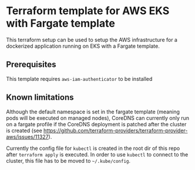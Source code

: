 # Terraform template for AWS EKS with Fargate template

This terraform setup can be used to setup the AWS infrastructure
for a dockerized application running on EKS with  a Fargate template.

## Prerequisites
This template requires `aws-iam-authenticator` to be installed

## Known limitations
Although the default namespace is set in the fargate template (meaning
pods will be executed on managed nodes), CoreDNS can currently only run
on a fargate profile if the CoreDNS deployment is patched after the
cluster is created (see https://github.com/terraform-providers/terraform-provider-aws/issues/11327).

Currently the config file for `kubectl` is created in the root dir of this repo after
`terraform apply` is executed. In order to use `kubectl` to connect to the cluster, this
file has to be moved to `~/.kube/config`.